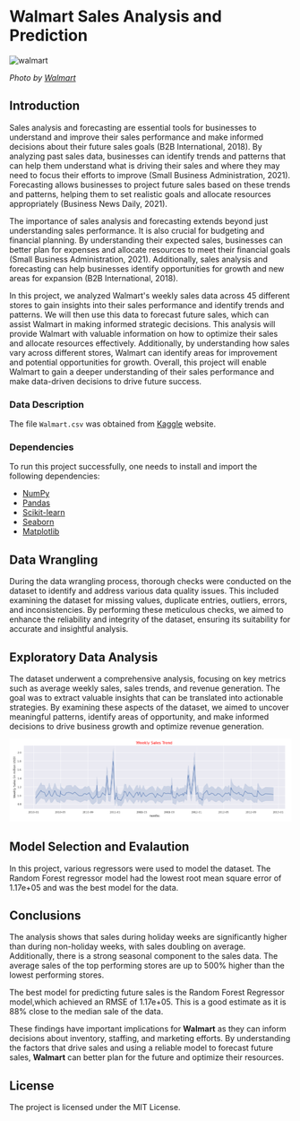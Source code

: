 # Walmart Sales Analysis and Prediction 

<img src="https://cdn.corporate.walmart.com/dims4/WMT/26fb832/2147483647/strip/true/crop/2400x1332+0+134/resize/980x544!/quality/90/?url=https%3A%2F%2Fcdn.corporate.walmart.com%2Fb6%2Fc6%2F5e1cb86e49f6948b3298e76c1123%2Fpress-hero-1.jpg" alt="walmart" style="max-width: 100%;">

*Photo by [Walmart](https://cdn.corporate.walmart.com/dims4/WMT/26fb832/2147483647/strip/true/crop/2400x1332+0+134/resize/980x544!/quality/90/?url=https%3A%2F%2Fcdn.corporate.walmart.com%2Fb6%2Fc6%2F5e1cb86e49f6948b3298e76c1123%2Fpress-hero-1.jpg)*

## Introduction
Sales analysis and forecasting are essential tools for businesses to understand and improve their sales performance and make informed decisions about their future sales goals (B2B International, 2018). By analyzing past sales data, businesses can identify trends and patterns that can help them understand what is driving their sales and where they may need to focus their efforts to improve (Small Business Administration, 2021). Forecasting allows businesses to project future sales based on these trends and patterns, helping them to set realistic goals and allocate resources appropriately (Business News Daily, 2021).

The importance of sales analysis and forecasting extends beyond just understanding sales performance. It is also crucial for budgeting and financial planning. By understanding their expected sales, businesses can better plan for expenses and allocate resources to meet their financial goals (Small Business Administration, 2021). Additionally, sales analysis and forecasting can help businesses identify opportunities for growth and new areas for expansion (B2B International, 2018).

In this project, we analyzed Walmart's weekly sales data across 45 different stores to gain insights into their sales performance and identify trends and patterns. We will then use this data to forecast future sales, which can assist Walmart in making informed strategic decisions. This analysis will provide Walmart with valuable information on how to optimize their sales and allocate resources effectively. Additionally, by understanding how sales vary across different stores, Walmart can identify areas for improvement and potential opportunities for growth. Overall, this project will enable Walmart to gain a deeper understanding of their sales performance and make data-driven decisions to drive future success.

### Data Description
The file `Walmart.csv` was obtained from [Kaggle](https://www.kaggle.com/datasets/yasserh/walmart-dataset) website.
### Dependencies
To run this project successfully, one needs to install and import the following dependencies:
- [NumPy](https://numpy.org)
- [Pandas](https://pandas.pydata.org)
- [Scikit-learn](https://scikit-learn.org/stable/)
- [Seaborn](https://seaborn.pydata.org)
- [Matplotlib](https://matplotlib.org)

## Data Wrangling 
During the data wrangling process, thorough checks were conducted on the dataset to identify and address various data quality issues. This included examining the dataset for missing values, duplicate entries, outliers, errors, and inconsistencies. By performing these meticulous checks, we aimed to enhance the reliability and integrity of the dataset, ensuring its suitability for accurate and insightful analysis.

## Exploratory Data Analysis
The dataset underwent a comprehensive analysis, focusing on key metrics such as average weekly sales, sales trends, and revenue generation. The goal was to extract valuable insights that can be translated into actionable strategies. By examining these aspects of the dataset, we aimed to uncover meaningful patterns, identify areas of opportunity, and make informed decisions to drive business growth and optimize revenue generation.

<img src="weekly_sales_trends.PNG" alt="weekly sales trend" style="max-width: 100%;">

## Model Selection and Evalaution
In this project, various regressors were used to model the dataset. The Random Forest regressor model had the lowest root mean square error of 1.17e+05 and was the best model for the data.

## Conclusions 
The analysis shows that sales during holiday weeks are significantly higher than during non-holiday weeks, with sales doubling on average. Additionally, there is a strong seasonal component to the sales data. The average sales of the top performing stores are up to 500% higher than the lowest performing stores. 

The best model for predicting future sales is the Random Forest Regressor model,which achieved an RMSE of 1.17e+05. This is a good estimate as it is 88% close to the median sale of the data.

These findings have important implications for **Walmart** as they can inform decisions about inventory, staffing, and marketing efforts. By understanding the factors that drive sales and using a reliable model to forecast future sales, **Walmart** can better plan for the future and optimize their resources. 

## License 
The project is licensed under the MIT License.
